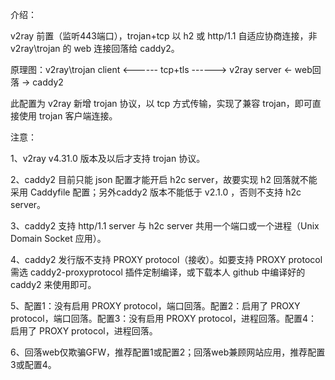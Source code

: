 介绍：

v2ray 前置（监听443端口），trojan+tcp 以 h2 或 http/1.1 自适应协商连接，非 v2ray\trojan 的 web 连接回落给 caddy2。

原理图：v2ray\trojan client <------ tcp+tls ------> v2ray server <- web回落 -> caddy2

此配置为 v2ray 新增 trojan 协议，以 tcp 方式传输，实现了兼容 trojan，即可直接使用 trojan 客户端连接。

注意：

1、v2ray v4.31.0 版本及以后才支持 trojan 协议。 

2、caddy2 目前只能 json 配置才能开启 h2c server，故要实现 h2 回落就不能采用 Caddyfile 配置；另外caddy2 版本不能低于 v2.1.0 ，否则不支持 h2c server。

3、caddy2 支持 http/1.1 server 与 h2c server 共用一个端口或一个进程（Unix Domain Socket 应用）。

4、caddy2 发行版不支持 PROXY protocol（接收）。如要支持 PROXY protocol 需选 caddy2-proxyprotocol 插件定制编译，或下载本人 github 中编译好的 caddy2 来使用即可。

5、配置1：没有启用 PROXY protocol，端口回落。配置2：启用了 PROXY protocol，端口回落。配置3：没有启用 PROXY protocol，进程回落。配置4：启用了 PROXY protocol，进程回落。

6、回落web仅欺骗GFW，推荐配置1或配置2；回落web兼顾网站应用，推荐配置3或配置4。

